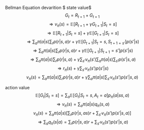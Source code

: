 Bellman Equation devarition
$ state value$
$$G_{t} = R_{t+1}+ G_{t+1}$$
$$\Rightarrow v_{\pi}(s) = \mathbb{E}\Big[R_{t+1}+\gamma G_{t+1}\vert S_{t} = s\Big]$$
$$\Rightarrow \mathbb{E} \Big[R_{t+1}\vert S_{t}=s\Big]+\gamma\mathbb{E}\Big[G_{t+1}\vert S_{t}=s\Big]$$
$$\Rightarrow \sum_a\pi(a\vert s) \sum_rp(r\vert s,a)r + \gamma\mathbb{E}\Big[G_{t+1}\vert S_{t}=s,S_{t+1=s'}\Big]p(s'\vert s)$$
$$\Rightarrow \sum_a\pi(a|s)\sum_r p(r|s,a)r +γ\mathbb{E}\Big[G_{t+1}|S_{t+1}=s'\Big]p(s'|s)$$
$$\Rightarrow\sum_a\pi(a\vert s)\sum_rp(r\vert s,a)+\gamma\sum_{s'}v_{\pi}(s')\sum_a\pi(a\vert s)\sum_{s'}p(s'\vert s,a)$$
$$\Rightarrow r_{\pi}(s)+\gamma\sum_{s'}v_{\pi}(s')p(s'\vert s)$$
$$v_{\pi}(s)=\sum_a \pi(a\vert s)\sum_r  p(r\vert s,a)r+\gamma \sum_a \pi(a\vert s)\sum_{s'}v_{\pi}(s')p(s'\vert s,a)$$

action value
$$\mathbb{E}\Big[G_t \vert S_t=s\Big]=\sum_a \mathbb{E}\Big[G_t\vert S_t=s,A_t=a\Big]p_\pi (a\vert ss,a)$$
$$\Rightarrow v_\pi(s) = \sum_a \pi(a\vert s) q_\pi(s,a)$$
$$v_\pi(s) = \sum_a\pi(a\vert s)\Big[\sum_r p(r\vert s,as)r+\sum_{s'}v_\pi(s')p(s'\vert s,a)\Big]$$
$$\Rightarrow \sum_aq_\pi(s\vert a)=\sum_r p(r\vert s,a)r+\sum_{s'}v_\pi(s')p(s'\vert s,a)$$




<!--stackedit_data:
eyJoaXN0b3J5IjpbLTEwNzEyODQ0MzIsNTc3NTk3MjE2LDEyMT
cxNzU4MTgsLTc1NjA5MTEzNCwyMDE4NDg1MzYwLC0zMjA1Nzg3
NzcsMzE1MDc5ODQ3XX0=
-->